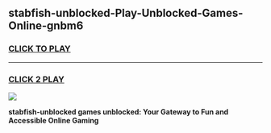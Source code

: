 
## stabfish-unblocked-Play-Unblocked-Games-Online-gnbm6
<h3>
<a href="https://premium76.site?title=stabfish-unblocked&ref=25A">CLICK TO PLAY</a></h3>
<hr>

<h3>
<a href="https://premium76.site?title=stabfish-unblocked&ref=25A">CLICK 2 PLAY</a>
  
</h3>

<a href="https://premium76.site?title=stabfish-unblocked&ref=25A"><img src="https://clearcache.store/games.png"></a>


**stabfish-unblocked games unblocked: Your Gateway to Fun and Accessible Online Gaming**

